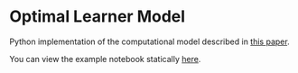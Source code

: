 Optimal Learner Model
=====================

Python implementation of the computational model described in [this paper](http://www.ncbi.nlm.nih.gov/pubmed/17676057).

You can view the example notebook statically [here](http://nbviewer.ipython.org/urls/raw.github.com/mwaskom/OptimalLearner/master/Optimal_Learner.ipynb).

